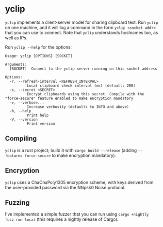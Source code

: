 # yclip

`yclip` implements a client-server model for sharing clipboard text. Run `yclip` on one machine, and it will log a command in the form `yclip <socket addr>` that you can use to connect. Note that `yclip` understands hostnames too, as well as IPs.

Run `yclip --help` for the options: 
```
Usage: yclip [OPTIONS] [SOCKET]

Arguments:
  [SOCKET]  Connect to the yclip server running on this socket address

Options:
  -r, --refresh-interval <REFRESH_INTERVAL>
          Local clipboard check interval (ms) [default: 200]
  -s, --secret <SECRET>
          Encrypt clipboards using this secret. Compile with the "force-secure" feature enabled to make encryption mandatory
  -v, --verbose...
          Increase verbosity (defaults to INFO and above)
  -h, --help
          Print help
  -V, --version
          Print version
```

## Compiling

`yclip` is a rust project; build it with `cargo build --release` (adding `--features force-secure` to make encryption mandatory).

## Encryption

`yclip` uses a ChaChaPoly1305 encryption scheme, with keys derived from the user-provided password via the NNpsk0 Noise protocol.

## Fuzzing

I've implemented a simple fuzzer that you can run using `cargo +nightly fuzz run local` (this requires a nightly release of Cargo).
